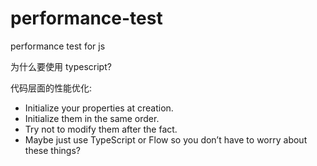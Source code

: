 # performance-test
performance test for js

为什么要使用 typescript?

代码层面的性能优化:

- Initialize your properties at creation.
- Initialize them in the same order.
- Try not to modify them after the fact.
- Maybe just use TypeScript or Flow so you don’t have to worry about these things?
